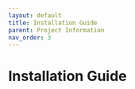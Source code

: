 ```yaml
---
layout: default
title: Installation Guide
parent: Project Information
nav_order: 3
---
```


# Installation Guide